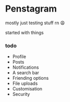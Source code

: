 # Penstagram
mostly just testing stuff rn
😩


started with things


### todo
- Profile
- Posts
- Notifications
- A search bar
- Friending options
- File uploads
- Customisation
- Security
